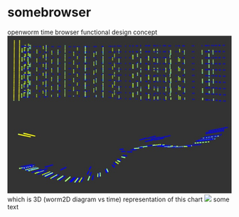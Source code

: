 # somebrowser
openworm time browser functional design concept
<img src= "https://github.com/Brain302/somebrowser/blob/master/worm_void.jpg?raw=true">
which is 3D (worm2D diagram vs time) representation of this chart
<img src="https://github.com/openworm/OpenWorm/blob/master/img/neuron-activity.png?raw=true">
some text
